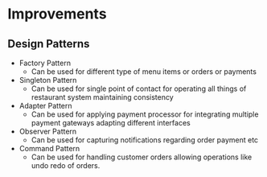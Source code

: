 # Improvements

## Design Patterns

- Factory Pattern
  - Can be used for different type of menu items or orders or payments
- Singleton Pattern
  - Can be used for single point of contact for operating all things of restaurant system maintaining consistency
- Adapter Pattern
  - Can be used for applying payment processor for integrating multiple payment gateways adapting different interfaces
- Observer Pattern
  - Can be used for capturing notifications regarding order payment etc
- Command Pattern 
  - Can be used for handling customer orders allowing operations like undo redo of orders.